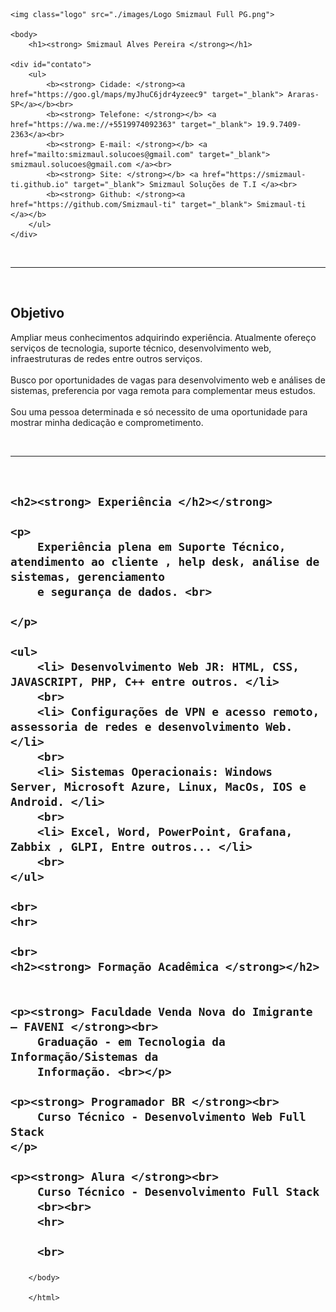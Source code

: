 <!DOCTYPE html>
<html lang="pt">

<head>
    <meta charset="UTF-8">
    <meta name="viewport" content="width=device-width, initial-scale=1.0">
    <title> Currículo Online Lucas </title>
    <link rel="icon" href="./images/Simbol Smizmaul BG.png" type="image/png">
    <link rel="stylesheet" type="text/css" href="./style.css">

</head>

<html>

<div id="gradiente">

    <img class="logo" src="./images/Logo Smizmaul Full PG.png">

    <body>
        <h1><strong> Smizmaul Alves Pereira </strong></h1>

    <div id="contato">
        <ul>
            <b><strong> Cidade: </strong><a href="https://goo.gl/maps/myJhuC6jdr4yzeec9" target="_blank"> Araras-SP</a></b><br>
            <b><strong> Telefone: </strong></b> <a href="https://wa.me://+5519974092363" target="_blank"> 19.9.7409-2363</a><br>
            <b><strong> E-mail: </strong></b> <a href="mailto:smizmaul.solucoes@gmail.com" target="_blank"> smizmaul.solucoes@gmail.com </a><br>
            <b><strong> Site: </strong></b> <a href="https://smizmaul-ti.github.io" target="_blank"> Smizmaul Soluções de T.I </a><br>
            <b><strong> Github: </strong><a href="https://github.com/Smizmaul-ti" target="_blank"> Smizmaul-ti </a></b>
        </ul>
    </div>
<br>
<hr>

<br>
<h2><strong> Objetivo </strong></h2>

<p> Ampliar meus conhecimentos adquirindo experiência. Atualmente ofereço serviços de tecnologia, suporte técnico,
    desenvolvimento web, infraestruturas de redes entre outros serviços.<br>
    <br>
    Busco por oportunidades de vagas para desenvolvimento web e análises de sistemas, preferencia por vaga remota
    para
    complementar meus estudos. <br>
    <br>
    Sou uma pessoa determinada e só necessito de uma oportunidade para mostrar minha dedicação e
    comprometimento.<br>
</p>
<br>
<hr>
<br>
<h2>

    <h2><strong> Experiência </h2></strong>

    <p>
        Experiência plena em Suporte Técnico, atendimento ao cliente , help desk, análise de sistemas, gerenciamento
        e segurança de dados. <br>

    </p>

    <ul>
        <li> Desenvolvimento Web JR: HTML, CSS, JAVASCRIPT, PHP, C++ entre outros. </li>
        <br>
        <li> Configurações de VPN e acesso remoto, assessoria de redes e desenvolvimento Web. </li>
        <br>
        <li> Sistemas Operacionais: Windows Server, Microsoft Azure, Linux, MacOs, IOS e Android. </li>
        <br>
        <li> Excel, Word, PowerPoint, Grafana, Zabbix , GLPI, Entre outros... </li>
        <br>
    </ul>

    <br>
    <hr>

    <br>
    <h2><strong> Formação Acadêmica </strong></h2>


    <p><strong> Faculdade Venda Nova do Imigrante – FAVENI </strong><br>
        Graduação - em Tecnologia da Informação/Sistemas da
        Informação. <br></p>

    <p><strong> Programador BR </strong><br>
        Curso Técnico - Desenvolvimento Web Full Stack
    </p>

    <p><strong> Alura </strong><br>
        Curso Técnico - Desenvolvimento Full Stack
        <br><br>
        <hr>

        <br>
</div>

        </body>

        </html>

